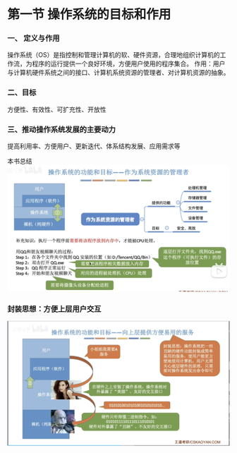 


# 第一节 操作系统的目标和作用

### 一、 定义与作用
操作系统（OS）是指控制和管理计算机的软、硬件资源，合理地组织计算机的工作流，为程序的运行提供一个良好环境，方便用户使用的程序集合。
作用：用户与计算机硬件系统之间的接口、计算机系统资源的管理者、对计算机资源的抽象。

### 二、目标
方便性、有效性、可扩充性、开放性

### 三、推动操作系统发展的主要动力
提高利用率、方便用户、更新迭代、体系结构发展、应用需求等

本书总结
![输入图片说明](/imgs/2025-07-25/hNQTyA17JqWZdwM2.png)

### 封装思想：方便上层用户交互
![输入图片说明](/imgs/2025-07-25/Q90u3YtyXsGNBCr2.png)
#
<!--stackedit_data:
eyJoaXN0b3J5IjpbOTI2OTYwODg0XX0=
-->